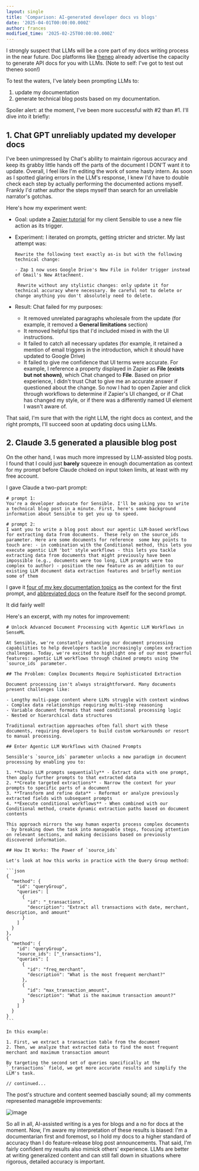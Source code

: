 ```yaml
---
layout: single
title: 'Comparison: AI-generated developer docs vs blogs'
date: '2025-04-01T00:00:00.000Z'
author: frances
modified_time: '2025-02-25T00:00:00.000Z'
---
```


I strongly suspect that LLMs will be a core part of my docs writing process in the near future. Doc platforms like [theneo](https://www.theneo.io/) already advertise the capacity to generate API docs for you with LLMs. (Note to self: I've got to test out theneo soon!)

To test the waters, I've lately been prompting LLMs to:

1. update my documentation   
2. generate technical blog posts based on my documentation.

Spoiler alert: at the moment, I've been more successful with #2 than #1. I'll dive into it briefly:

## 1. Chat GPT unreliably updated my developer docs

I've been unimpressed by Chat's ability to maintain rigorous accuracy and keep its grabby little hands off the parts of the document I DON'T want it to update. Overall, I feel like I'm editing the work of some hasty intern. As soon as I spotted glaring errors in the LLM's response, I knew I'd have to double check each step by actually performing the documented actions myself. Frankly I'd rather author the steps myself than search for an unreliable narrator's gotchas.

Here's how my experiment went:

- Goal: update a [Zapier tutorial](https://docs.sensible.so/docs/zapier-tutorial-2) for my client Sensible to use a new file action as its trigger.

- Experiment: I iterated on prompts, getting stricter and stricter. My last attempt was:

  ```
  Rewrite the following text exactly as-is but with the following technical change:
  
  - Zap 1 now uses Google Drive's New File in Folder trigger instead of Gmail's New Attachment.
  
   Rewrite without any stylistic changes: only update it for technical accuracy where necessary. Be careful not to delete or change anything you don't absolutely need to delete.
  
  ```

- Result: Chat failed for my purposes:

  - It removed unrelated paragraphs wholesale from the update (for example, it removed a **General limitations** section)
  - It removed helpful tips that I'd included mixed in with the UI instructions.
  - It failed to catch all necessary updates (for example, it retained a mention of email triggers in the introduction, which it should have updated to Google Drive)
  - It failed to give me confidence that UI terms were accurate. For example, I reference a property displayed in Zapier as **File (exists but not shown)**, which Chat changed to **File**. Based on prior experience, I didn't trust Chat to give me an accurate answer if questioned about the change. So now I had to open Zapier and click through workflows to determine if Zapier's UI changed, or if Chat has changed my style, or if there was a differently named UI element I wasn't aware of. 


That said, I'm sure that with the right LLM, the right docs as context, and the right prompts, I'll succeed soon at updating docs using LLMs. 

## 2. Claude 3.5 generated a plausible blog post

 On the other hand, I was much more impressed by LLM-assisted blog posts. I found that I could just **barely** squeeze in enough documentation as context for my prompt before Claude choked on input token limits, at least with my free account.

I gave Claude a two-part prompt:

```
# prompt 1:
You're a developer advocate for Sensible. I'll be asking you to write a technical blog post in a minute. First, here's some background information about Sensible to get you up to speed.

# prompt 2:
I want you to write a blog post about our agentic LLM-based workflows for extracting data from documents.  These rely on the source_ids parameter. Here are some documents for reference  some key points to touch are: - in combination with the Conditional method, this lets you execute agentic LLM 'bot' style workflows - this lets you tackle extracting data from documents that might previously have been impossible (e.g., documents were too long, LLM prompts were too complex to author) - position the new feature as an addition to our existing LLM document data extraction features and briefly mention some of them
```

I gave it [four of my key documentation topics](https://github.com/fscelliott/docsdonewell/tree/master/assets/prompts/llms_1/key_topics) as the context for the first prompt, and [abbreviated docs](https://github.com/fscelliott/docsdonewell/tree/master/assets/prompts/llms_1/blog_post_source_ids) on the feature itself for the second prompt.

It did fairly well!

Here's an excerpt, with my notes for improvement:

````
# Unlock Advanced Document Processing with Agentic LLM Workflows in SenseML

At Sensible, we're constantly enhancing our document processing capabilities to help developers tackle increasingly complex extraction challenges. Today, we're excited to highlight one of our most powerful features: agentic LLM workflows through chained prompts using the `source_ids` parameter.

## The Problem: Complex Documents Require Sophisticated Extraction

Document processing isn't always straightforward. Many documents present challenges like:

- Lengthy multi-page content where LLMs struggle with context windows
- Complex data relationships requiring multi-step reasoning
- Variable document formats that need conditional processing logic
- Nested or hierarchical data structures

Traditional extraction approaches often fall short with these documents, requiring developers to build custom workarounds or resort to manual processing.

## Enter Agentic LLM Workflows with Chained Prompts

Sensible's `source_ids` parameter unlocks a new paradigm in document processing by enabling you to:

1. **Chain LLM prompts sequentially** - Extract data with one prompt, then apply further prompts to that extracted data
2. **Create targeted extractions** - Narrow the context for your prompts to specific parts of a document
3. **Transform and refine data** - Reformat or analyze previously extracted fields with subsequent prompts
4. **Execute conditional workflows** - When combined with our Conditional method, create dynamic extraction paths based on document contents

This approach mirrors the way human experts process complex documents - by breaking down the task into manageable steps, focusing attention on relevant sections, and making decisions based on previously discovered information.

## How It Works: The Power of `source_ids`

Let's look at how this works in practice with the Query Group method:

```json
{
  "method": {
    "id": "queryGroup",
    "queries": [
      {
        "id": "_transactions",
        "description": "Extract all transactions with date, merchant, description, and amount"
      }
    ]
  }
},
{
  "method": {
    "id": "queryGroup",
    "source_ids": ["_transactions"],
    "queries": [
      {
        "id": "freq_merchant",
        "description": "What is the most frequent merchant?"
      },
      {
        "id": "max_transaction_amount",
        "description": "What is the maximum transaction amount?"
      }
    ]
  }
}
```

In this example:

1. First, we extract a transaction table from the document
2. Then, we analyze that extracted data to find the most frequent merchant and maximum transaction amount

By targeting the second set of queries specifically at the `_transactions` field, we get more accurate results and simplify the LLM's task.

// continued...
````

The post's structure and content seemed bascially sound; all my comments represented manageble improvements:

![image](https://github.com/user-attachments/assets/27890192-d46c-4535-aa74-f3ae19c81b96)




So all in all, AI-assisted writing is a yes for blogs and a no for docs at the moment. Now, I'm aware my interpretation of these results is biased: I'm a documentarian first and foremost, so I hold my docs to a higher standard of accuracy than I do feature-release blog post announcements. That said, I'm fairly confident my results also mimick others' experience. LLMs are better at writing generalized content and can still fall down in situations where rigorous, detailed accuracy is important.


